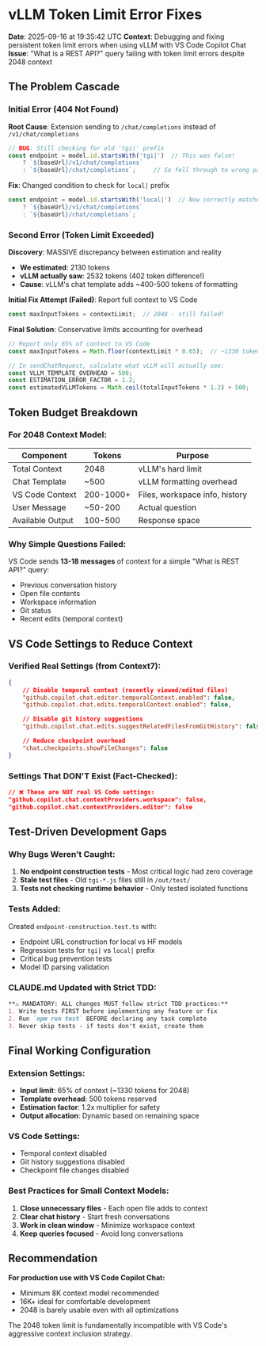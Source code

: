 # vLLM Token Limit Error Fixes

**Date**: 2025-09-16 at 19:35:42 UTC
**Context**: Debugging and fixing persistent token limit errors when using vLLM with VS Code Copilot Chat
**Issue**: "What is a REST API?" query failing with token limit errors despite 2048 context

## The Problem Cascade

### Initial Error (404 Not Found)
**Root Cause**: Extension sending to `/chat/completions` instead of `/v1/chat/completions`
```typescript
// BUG: Still checking for old 'tgi|' prefix
const endpoint = model.id.startsWith('tgi|')  // This was false!
    ? `${baseUrl}/v1/chat/completions`
    : `${baseUrl}/chat/completions`;     // So fell through to wrong path
```

**Fix**: Changed condition to check for `local|` prefix
```typescript
const endpoint = model.id.startsWith('local|')  // Now correctly matches
    ? `${baseUrl}/v1/chat/completions`
    : `${baseUrl}/chat/completions`;
```

### Second Error (Token Limit Exceeded)
**Discovery**: MASSIVE discrepancy between estimation and reality
- **We estimated**: 2130 tokens
- **vLLM actually saw**: 2532 tokens (402 token difference!)
- **Cause**: vLLM's chat template adds ~400-500 tokens of formatting

**Initial Fix Attempt (Failed)**: Report full context to VS Code
```typescript
const maxInputTokens = contextLimit;  // 2048 - still failed!
```

**Final Solution**: Conservative limits accounting for overhead
```typescript
// Report only 65% of context to VS Code
const maxInputTokens = Math.floor(contextLimit * 0.65);  // ~1330 tokens

// In sendChatRequest, calculate what vLLM will actually see:
const VLLM_TEMPLATE_OVERHEAD = 500;
const ESTIMATION_ERROR_FACTOR = 1.2;
const estimatedVLLMTokens = Math.ceil(totalInputTokens * 1.2) + 500;
```

## Token Budget Breakdown

### For 2048 Context Model:
| Component | Tokens | Purpose |
|-----------|--------|---------|
| Total Context | 2048 | vLLM's hard limit |
| Chat Template | ~500 | vLLM formatting overhead |
| VS Code Context | 200-1000+ | Files, workspace info, history |
| User Message | ~50-200 | Actual question |
| Available Output | 100-500 | Response space |

### Why Simple Questions Failed:
VS Code sends **13-18 messages** of context for a simple "What is REST API?" query:
- Previous conversation history
- Open file contents
- Workspace information
- Git status
- Recent edits (temporal context)

## VS Code Settings to Reduce Context

### Verified Real Settings (from Context7):
```json
{
    // Disable temporal context (recently viewed/edited files)
    "github.copilot.chat.editor.temporalContext.enabled": false,
    "github.copilot.chat.edits.temporalContext.enabled": false,

    // Disable git history suggestions
    "github.copilot.chat.edits.suggestRelatedFilesFromGitHistory": false,

    // Reduce checkpoint overhead
    "chat.checkpoints.showFileChanges": false
}
```

### Settings That DON'T Exist (Fact-Checked):
```json
// ❌ These are NOT real VS Code settings:
"github.copilot.chat.contextProviders.workspace": false,
"github.copilot.chat.contextProviders.editor": false
```

## Test-Driven Development Gaps

### Why Bugs Weren't Caught:
1. **No endpoint construction tests** - Most critical logic had zero coverage
2. **Stale test files** - Old `tgi-*.js` files still in `/out/test/`
3. **Tests not checking runtime behavior** - Only tested isolated functions

### Tests Added:
Created `endpoint-construction.test.ts` with:
- Endpoint URL construction for local vs HF models
- Regression tests for `tgi|` vs `local|` prefix
- Critical bug prevention tests
- Model ID parsing validation

### CLAUDE.md Updated with Strict TDD:
```markdown
**⚠️ MANDATORY: ALL changes MUST follow strict TDD practices:**
1. Write tests FIRST before implementing any feature or fix
2. Run `npm run test` BEFORE declaring any task complete
3. Never skip tests - if tests don't exist, create them
```

## Final Working Configuration

### Extension Settings:
- **Input limit**: 65% of context (~1330 tokens for 2048)
- **Template overhead**: 500 tokens reserved
- **Estimation factor**: 1.2x multiplier for safety
- **Output allocation**: Dynamic based on remaining space

### VS Code Settings:
- Temporal context disabled
- Git history suggestions disabled
- Checkpoint file changes disabled

### Best Practices for Small Context Models:
1. **Close unnecessary files** - Each open file adds to context
2. **Clear chat history** - Start fresh conversations
3. **Work in clean window** - Minimize workspace context
4. **Keep queries focused** - Avoid long conversations

## Recommendation

**For production use with VS Code Copilot Chat:**
- Minimum 8K context model recommended
- 16K+ ideal for comfortable development
- 2048 is barely usable even with all optimizations

The 2048 token limit is fundamentally incompatible with VS Code's aggressive context inclusion strategy.